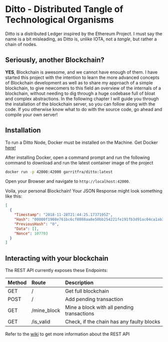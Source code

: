 # Ditto - Distributed Tangle of Technological Organisms

Ditto is a distributed Ledger inspired by the Ethereum Project. I must say the name is a bit misleading, as Ditto is, unlike IOTA, not a _tangle_, but rather a chain of nodes.

## Seriously, another Blockchain?

**YES**, Blockchain is awesome, and we cannot have enough of them. I have started this project with the intention to learn the more advanced concepts of Blockchain development as well as to share my approach of a simple blockchain, to give newcomers to this field an overview of the internals of a blockchain, without needing to dig through a huge codebase full of bloat and complex abstractions. In the following chapter I will guide you through the installation of the blockchain server, so you can follow along with the code. If you otherwise know what to do with the source code, go ahead and compile your own server!

## Installation

To run a Ditto Node, Docker must be installed on the Machine. Get Docker [here!](https://docs.docker.com/install/)

After installing Docker, open a command prompt and run the following command to download and run the latest container image of the project

```bash
docker run -p 42000:42000 garritfra/ditto:latest
```

Open your Browser and navigate to `http://localhost:42000`.

Voila, your personal Blockchain! Your JSON Response might look something like this:

```json
[
  {
    "Timestamp": "2018-11-28T21:44:25.1737195Z",
    "Hash": "00000f1908e761bc6cf8088aa8e50bb254221fe191fb3d91ac04ca1ab3da2847",
    "PreviousHash": "0",
    "Data": [],
    "Nonce": 107703
  }
]
```

## Interacting with your blockchain

The REST API currently exposes these Endpoints:

| Method | Route       | Description                                |
| :----- | :---------- | :----------------------------------------- |
| GET    | /           | Get full blockchain                        |
| POST   | /           | Add pending transaction                    |
| GET    | /mine_block | Mine a block with all pending transactions |
| GET    | /is_valid   | Check, if the chain has any faulty blocks  |

Refer to the [wiki](https://github.com/garritfra/blockchain-project/wiki) to get more information about the REST API
